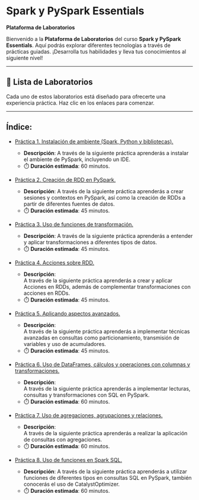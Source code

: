 # Spark y PySpark Essentials

**Plataforma de Laboratorios**

Bienvenido a la **Plataforma de Laboratorios** del curso **Spark y PySpark Essentials**. Aquí podrás explorar diferentes tecnologías a través de prácticas guiadas. ¡Desarrolla tus habilidades y lleva tus conocimientos al siguiente nivel!

---

## 🌟 **Lista de Laboratorios**

Cada uno de estos laboratorios está diseñado para ofrecerte una experiencia práctica. Haz clic en los enlaces para comenzar.

---
 
## Índice:
 - [Práctica 1. Instalación de ambiente (Spark, Python y bibliotecas).](./Capítulo1/README.md)
   - **Descripción**: 
A través de la siguiente práctica aprenderás a instalar el ambiente de PySpark, incluyendo un IDE.
   - ⏱️ **Duración estimada**:  60 minutos.

 - [Práctica 2. Creación de RDD en PySpark.](./Capítulo2/README.md)
   - **Descripción**: 
A través de la siguiente práctica aprenderás a crear sesiones y contextos en PySpark, así como la creación de RDDs a partir de diferentes fuentes de datos.
   - ⏱️ **Duración estimada**:  45 minutos.

 - [Práctica 3. Uso de funciones de transformación.](./Capítulo3/README.md)
   - **Descripción**: 
A través de la siguiente práctica aprenderás a entender y aplicar transformaciones a diferentes tipos de datos.
   - ⏱️ **Duración estimada**: 45 minutos.

 - [Práctica 4. Acciones sobre RDD.](./Capítulo4/README.md)
   - **Descripción**:  
A través de la siguiente práctica aprenderás a crear y aplicar Acciones en RDDs, además de complementar transformaciones con acciones en RDDs.
   - ⏱️ **Duración estimada**: 45 minutos.

 - [Práctica 5. Aplicando aspectos avanzados.](./Capítulo5/README.md)
   - **Descripción**:  
A través de la siguiente práctica aprenderás a implementar técnicas avanzadas en consultas como particionamiento, transmisión de variables y uso de acumuladores.
   - ⏱️ **Duración estimada**: 45 minutos.

 - [Práctica 6. Uso de DataFrames, cálculos y operaciones con columnas y transformaciones.](./Capítulo6/README.md)
   - **Descripción**:  
A través de la siguiente práctica aprenderás a implementar lecturas, consultas y transformaciones con SQL en PySpark.
   - ⏱️ **Duración estimada**: 60 minutos.

 - [Práctica 7. Uso de agregaciones, agrupaciones y relaciones.](./Capítulo7/README.md)
   - **Descripción**:  
A través de la siguiente práctica aprenderás a realizar la aplicación de consultas con agregaciones.
   - ⏱️ **Duración estimada**:  60 minutos.

 - [Práctica 8. Uso de funciones en Spark SQL.](./Capítulo8/README.md)
   - **Descripción**: 
A través de la siguiente práctica aprenderás a utilizar funciones de diferentes tipos en consultas SQL en PySpark, también conocerás el uso de CatalystOptimizer. 
   - ⏱️ **Duración estimada**:  60 minutos.

